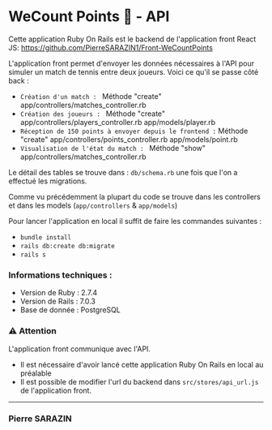 # WeCount Points 🎾 - API

Cette application Ruby On Rails est le backend de l'application front React JS: https://github.com/PierreSARAZIN1/Front-WeCountPoints

L'application front permet d'envoyer les données nécessaires à l'API pour simuler un match de tennis entre deux joueurs. Voici ce qu'il se passe côté back :

- `Création d'un match : `
  Méthode "create"
  app/controllers/matches_controller.rb
- `Création des joueurs : `
  Méthode "create"
  app/controllers/players_controller.rb
  app/models/player.rb
- `Réception de 150 points à envoyer depuis le frontend :`
  Méthode "create"
  app/controllers/points_controller.rb
  app/models/point.rb
- `Visualisation de l'état du match : `
  Méthode "show"
  app/controllers/matches_controller.rb

Le détail des tables se trouve dans : `db/schema.rb` une fois que l'on a effectué les migrations.

Comme vu précédemment la plupart du code se trouve dans les controllers et dans les models (`app/controllers` & `app/models`)

Pour lancer l'application en local il suffit de faire les commandes suivantes :

- `bundle install`
- `rails db:create db:migrate`
- `rails s`

### Informations techniques :

- Version de Ruby : 2.7.4
- Version de Rails : 7.0.3
- Base de donnée : PostgreSQL

### ⚠ Attention

L'application front communique avec l'API.

- Il est nécessaire d'avoir lancé cette application Ruby On Rails en local au préalable
- Il est possible de modifier l'url du backend dans `src/stores/api_url.js` de l'application front.

---

### Pierre SARAZIN
